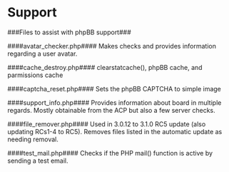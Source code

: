 Support
=======

###Files to assist with phpBB support###

####avatar_checker.php####
Makes checks and provides information regarding a user avatar.

####cache_destroy.php####
clearstatcache(), phpBB cache, and parmissions cache

####captcha_reset.php####
Sets the phpBB CAPTCHA to simple image

####support_info.php####
Provides information about board in multiple regards. Mostly obtainable from the ACP but also a few server checks.

####file_remover.php####
Used in 3.0.12 to 3.1.0 RC5 update (also updating RCs1-4 to RC5). Removes files listed in the automatic update as needing removal.

####test_mail.php####
Checks if the PHP mail() function is active by sending a test email. 

